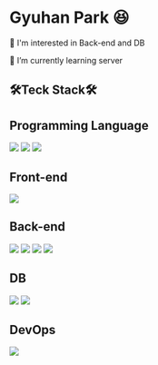 # Gyuhan Park 😆

🤔 I'm interested in Back-end and DB

🌱 I’m currently learning server


<!--
**rbgksqkr/rbgksqkr** is a ✨ _special_ ✨ repository because its `README.md` (this file) appears on your GitHub profile.

Here are some ideas to get you started:

- 🔭 I’m currently working on ...
- 🌱 I’m currently learning ...
- 👯 I’m looking to collaborate on ...
- 🤔 I’m looking for help with ...
- 💬 Ask me about ...
- 📫 How to reach me: ...
- 😄 Pronouns: ...
- ⚡ Fun fact: ...
-->


## 🛠️Teck Stack🛠️

Programming Language
---
<img src="https://img.shields.io/badge/Python-3766AB?style=flat-square&logo=Python&logoColor=white"/></a> 
<img src="https://img.shields.io/badge/JavaScript-F7DF1E?style=flat-square&logo=Javascript&logoColor=black"/></a> 
<img src="https://img.shields.io/badge/Java-007396?style=flat-square&logo=Java&logoColor=white"/></a> 

Front-end
---
<img src="https://img.shields.io/badge/React-61DAFB?style=flat-square&logo=React&logoColor=white"/></a> 

Back-end
---
<img src="https://img.shields.io/badge/node.js-339933?style=flat-square&logo=node.js&logoColor=white"/></a> 
<img src="https://img.shields.io/badge/express-000000?style=flat-square&logo=express&logoColor=white"/></a> 
<img src="https://img.shields.io/badge/nestjs-E0234E?style=flat-square&logo=nestjs&logoColor=white"/></a>
<img src="https://img.shields.io/badge/Django-092E20?style=flat-square&logo=Django&logoColor=white"/></a> 

DB
---
<img src="https://img.shields.io/badge/MySQL-4479A1?style=flat-square&logo=MySQL&logoColor=white"/></a> 
<img src="https://img.shields.io/badge/MongoDB-47A248?style=flat-square&logo=MongoDB&logoColor=white"/></a> 

DevOps
---
<img src="https://img.shields.io/badge/aws-232F3E?style=flat-square&logo=amazon-aws&logoColor=white"/></a> 
